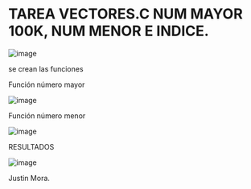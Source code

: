 # TAREA VECTORES.C NUM MAYOR 100K, NUM MENOR E INDICE.

![image](https://user-images.githubusercontent.com/96129728/212450144-c1dcb960-6070-43dd-9172-28c9e59b43dc.png)

se crean las funciones

Función número mayor

![image](https://user-images.githubusercontent.com/96129728/212450169-0a3bdcb9-a845-4776-b6f0-f74400a932ed.png)

Función número menor

![image](https://user-images.githubusercontent.com/96129728/212450189-f9abc135-9644-4e56-81dd-fd97083dae2b.png)

RESULTADOS

![image](https://user-images.githubusercontent.com/96129728/212450212-23e660a8-2dca-494c-9638-061a0b96b69c.png)

Justin Mora.
